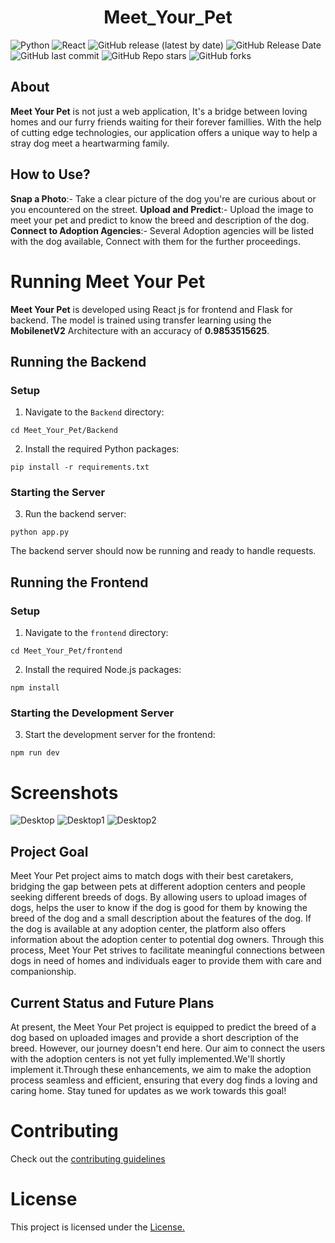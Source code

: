 <div align="center">
  
# Meet_Your_Pet
</div>

![Python](https://img.shields.io/badge/python-v3.10%2B-blue)
![React](https://img.shields.io/badge/react-v18.2.66-blue)
![GitHub release (latest by date)](https://img.shields.io/github/v/release/Dheerajjha451/Meet_Your_Pet)
![GitHub Release Date](https://img.shields.io/github/release-date/Dheerajjha451/Meet_Your_Pet?logo=github)
![GitHub last commit](https://img.shields.io/github/last-commit/Dheerajjha451/Meet_Your_Pet?logo=github)
![GitHub Repo stars](https://img.shields.io/github/stars/Dheerajjha451/Meet_Your_Pet?style=social)
![GitHub forks](https://img.shields.io/github/forks/Dheerajjha451/Meet_Your_Pet?style=social)

## About

**Meet Your Pet** is not just a web application, It's a bridge between loving homes and our furry friends waiting for their forever famillies. With the help of cutting edge technologies, our application offers a unique way to help a stray dog meet a heartwarming family.

## How to Use?

**Snap a Photo**:- Take a clear picture of the dog you're are curious about or you encountered on the street.
**Upload and Predict**:- Upload the image to meet your pet and predict to know the breed and description of the dog.
**Connect to Adoption Agencies**:- Several Adoption agencies will be listed with the dog available, Connect with them for the further proceedings.

# Running Meet Your Pet

**Meet Your Pet** is developed using React js for frontend and Flask for backend.
The model is trained using transfer learning using the **MobilenetV2** Architecture with an accuracy of **0.9853515625**.

## Running the Backend

### Setup

1. Navigate to the `Backend` directory:

```
cd Meet_Your_Pet/Backend
```

2. Install the required Python packages:

```
pip install -r requirements.txt
```

### Starting the Server

3. Run the backend server:

```
python app.py
```

The backend server should now be running and ready to handle requests.

## Running the Frontend

### Setup

1. Navigate to the `frontend` directory:

```
cd Meet_Your_Pet/frontend
```

2. Install the required Node.js packages:

```
npm install
```

### Starting the Development Server

3. Start the development server for the frontend:

```
npm run dev
```

# Screenshots

![Desktop](https://github.com/Dheerajjha451/Meet_Your_Pet/assets/106474979/22c4a889-88ec-409f-bd99-6c1e260ff141)
![Desktop1](https://github.com/Dheerajjha451/Meet_Your_Pet/assets/106474979/528605fe-cabc-4a4e-a705-108d2d307496)
![Desktop2](https://github.com/Dheerajjha451/Meet_Your_Pet/assets/106474979/5a6fa828-cc75-427b-b545-9b6b30a69a06)

## Project Goal

Meet Your Pet project aims to match dogs with their best caretakers, bridging the gap between pets at different adoption centers and people seeking different breeds of dogs. By allowing users to upload images of dogs, helps the user to know if the dog is good for them by knowing the breed of the dog and a small description about the features of the dog. If the dog is available at any adoption center, the platform also offers information about the adoption center to potential dog owners. Through this process, Meet Your Pet strives to facilitate meaningful connections between dogs in need of homes and individuals eager to provide them with care and companionship.

## Current Status and Future Plans

At present, the Meet Your Pet project is equipped to predict the breed of a dog based on uploaded images and provide a short description of the breed. However, our journey doesn't end here. Our aim to connect the users with the adoption centers is not yet fully implemented.We'll shortly implement it.Through these enhancements, we aim to make the adoption process seamless and efficient, ensuring that every dog finds a loving and caring home. Stay tuned for updates as we work towards this goal!

# Contributing

Check out the [contributing guidelines](https://github.com/Dheerajjha451/Meet_Your_Pet/blob/main/CONTRIBUTING.md)

# License

This project is licensed under the [License.](https://github.com/Dheerajjha451/Meet_Your_Pet/blob/main/LICENSE)
